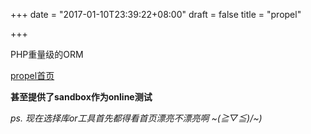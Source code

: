 +++
date = "2017-01-10T23:39:22+08:00"
draft = false
title = "propel"

+++


PHP重量级的ORM

[propel首页](http://propelorm.org/)

**甚至提供了sandbox作为online测试**

*ps. 现在选择库or工具首先都得看首页漂亮不漂亮啊 ~\(≧▽≦)/~\)*

